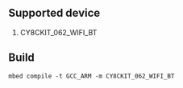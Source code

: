 ## Supported device
1. CY8CKIT_062_WIFI_BT

## Build
```
mbed compile -t GCC_ARM -m CY8CKIT_062_WIFI_BT
```
